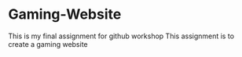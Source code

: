 # Gaming-Website
This is my final assignment for github workshop
This assignment is to create a gaming website

